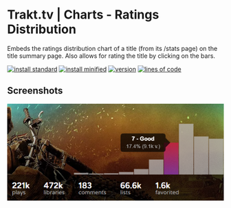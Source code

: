 # Trakt.tv | Charts - Ratings Distribution
Embeds the ratings distribution chart of a title (from its /stats page) on the title summary page. Also allows for rating the title by clicking on the bars.

[![install standard](https://img.shields.io/badge/install-standard-006400)](https://raw.githubusercontent.com/Fenn3c401/Trakt.tv-Userscript-Collection/main/userscripts/dist/pmdf6nr9.user.js) [![install minified](https://img.shields.io/badge/install-minified-64962a)](https://raw.githubusercontent.com/Fenn3c401/Trakt.tv-Userscript-Collection/main/userscripts/dist/pmdf6nr9.min.user.js) [![version](https://img.shields.io/badge/version-1.0.2-blue)](../../../../commits/main/userscripts/dist/pmdf6nr9.user.js) [![lines of code](https://img.shields.io/badge/loc-219-orange)](../../userscripts/dist/pmdf6nr9.user.js)

## Screenshots
![screenshot](screenshots/pmdf6nr9-1.png)